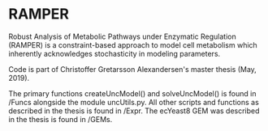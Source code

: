 # RAMPER
Robust Analysis of Metabolic Pathways under Enzymatic Regulation (RAMPER) is a constraint-based approach to model cell metabolism which
inherently acknowledges stochasticity in modeling parameters.

Code is part of Christoffer Gretarsson Alexandersen's master thesis (May, 2019).

The primary functions createUncModel() and solveUncModel() is found in /Funcs alongside the module uncUtils.py.
All other scripts and functions as described in the thesis is found in /Expr.
The ecYeast8 GEM was described in the thesis is found in /GEMs.
